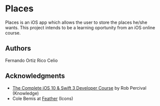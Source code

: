 # Places
Places is an iOS app which allows the user to store the places he/she wants. This project intends to be a learning oportunity from an iOS online course.

## Authors
Fernando Ortiz Rico Celio

## Acknowledgments
* [The Complete iOS 10 & Swift 3 Developer Course](https://www.udemy.com/complete-ios-10-developer-course/) by Rob Percival (Knowledge)
* Cole Bemis at [Feather](https://feathericons.com) (Icons)
